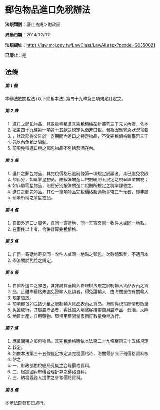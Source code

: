 # 郵包物品進口免稅辦法

**法規類別**：廢止法規＞財政部

**異動日期**：2014/02/07  

**法規網址**：https://law.moj.gov.tw/LawClass/LawAll.aspx?pcode=G0350021

**已廢止**：是



## 法條
##### 第 1 條
本辦法依關稅法 (以下簡稱本法) 第四十九條第三項規定訂定之。

##### 第 2 條
1. 進口之郵包物品，其數量零星且其完稅價格在新臺幣三千元以內者，依本
1. 法第四十九條第一項第十五款之規定免徵進口稅。但為因應緊急狀況需要
1. ，財政部得公告於一定期間內進口之特定物品，不受完稅價格新臺幣三千
1. 元以內免稅之限制。
1. 前項免徵進口稅之郵包物品不包括菸酒在內。

##### 第 3 條
1. 進口之郵包物品，其完稅價格已逾前條第一項規定限額者，其已逾免稅限
1. 額部分，如屬零星物品，應按海關進口稅則總則五規定之稅率課徵關稅；
1. 如非屬零星物品，則應分別按海關進口稅則所規定之稅率課徵之。
1. 進口之郵包物品，其任一單項物品完稅價格超過新臺幣三千元者，即非屬
1. 前項所稱之零星物品。

##### 第 4 條
1. 自國外進口之郵包，自同一寄遞地，同一天寄交同一收件人或同一地點，
1. 在兩件以上者，合併計算完稅價格。

##### 第 5 條
1. 自同一寄遞地寄交同一收件人或同一地點之郵包，次數頻繁者，不適用本
1. 辦法關於免稅之規定。

##### 第 6 條
1. 自國外進口之郵包，其非屬貨品輸入管理辦法規定限制輸入貨品表內之貨
1. 品，且離岸價格未逾免證輸入限額者，得免證輸入，由海關逕依有關輸入
1. 規定驗放。
1. 前項郵包如包括少量之限制輸入貨品表內之貨品，海關得視實際情形酌量
1. 免證放行。其屬農產品者，得比照入境旅客攜帶自用農產品、菸酒、大陸
1. 地區土產、自用藥物、環境用藥限量表所訂數量免稅放行。

##### 第 7 條
1. 應徵關稅之郵包物品，其完稅價格應依本法第二十九條至第三十五條規定
1. 核定。
1. 如依本法第三十五條規定核定其完稅價格時，海關得參照下列價格資料核
1. 估之：
1. 一、財政部關稅總局蒐集之合理價格資料。
1. 二、根據國內市價合理折算之價格資料。
1. 三、納稅義務人提供之參考價格資料。

##### 第 8 條
本辦法自發布日施行。


